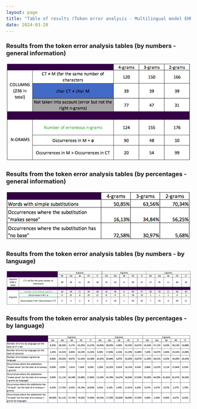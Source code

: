 ```yaml
---
layout: page
title: "Table of results (Token error analysis - Multilingual model EHRI)"
date: 2024-03-20
---
```


### Results from the token error analysis tables (by numbers - general information)
<img src="https://raw.githubusercontent.com/FloChiff/phd/main/experiments/multilingual_model_ehri/results_from_the_token_error_analysis_tables/results_by_numbers_ehri_general.png" width="700"/>

### Results from the token error analysis tables (by percentages - general information)
<img src="https://raw.githubusercontent.com/FloChiff/phd/main/experiments/multilingual_model_ehri/results_from_the_token_error_analysis_tables/results_by_percentages_ehri_general.png" width="700"/>

### Results from the token error analysis tables (by numbers - by language)
<img src="https://raw.githubusercontent.com/FloChiff/phd/main/experiments/multilingual_model_ehri/results_from_the_token_error_analysis_tables/results_by_numbers_ehri_by_language.png" width="700"/>

### Results from the token error analysis tables (by percentages - by language)
<img src="https://raw.githubusercontent.com/FloChiff/phd/main/experiments/multilingual_model_ehri/results_from_the_token_error_analysis_tables/results_by_percentages_ehri_by_language.png" width="700"/>